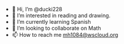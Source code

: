 - 👋 Hi, I’m @ducki228
- 👀 I’m interested in reading and drawing.
- 🌱 I’m currently learning Spanish
- 💞️ I’m looking to collaborate on Math
- 📫 How to reach me mh1084@wscloud.org

<!---
ducki228/ducki228 is a ✨ special ✨ repository because its `README.md` (this file) appears on your GitHub profile.
You can click the Preview link to take a look at your changes.
--->
